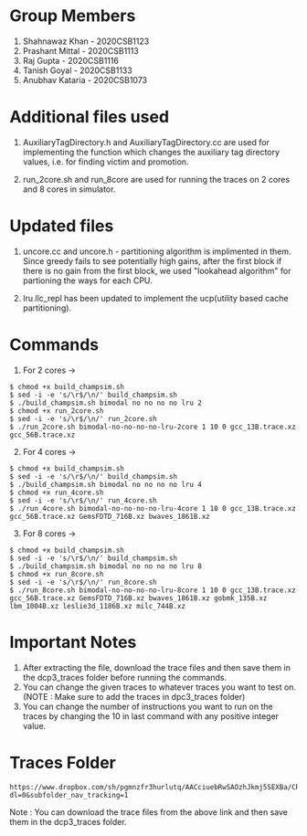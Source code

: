 # Group Members

1. Shahnawaz Khan - 2020CSB1123
2. Prashant Mittal - 2020CSB1113
3. Raj Gupta - 2020CSB1116
4. Tanish Goyal - 2020CSB1133
5. Anubhav Kataria - 2020CSB1073

# Additional files used

1. AuxiliaryTagDirectory.h and AuxiliaryTagDirectory.cc are used for implementing the function which changes the auxiliary tag directory values, i.e. for finding victim and promotion.

2. run_2core.sh and run_8core are used for running the traces on 2 cores and 8 cores in simulator.

# Updated files

1. uncore.cc and uncore.h - partitioning algorithm is implimented in them. Since greedy fails to see potentially high gains, after the first block if there is no gain from the first block, we used "lookahead algorithm" for partioning the ways for each CPU.

2. lru.llc_repl has been updated to implement the ucp(utility based cache partitioning).

# Commands

1. For 2 cores ->

```
$ chmod +x build_champsim.sh
$ sed -i -e 's/\r$/\n/' build_champsim.sh
$ ./build_champsim.sh bimodal no no no no lru 2
$ chmod +x run_2core.sh
$ sed -i -e 's/\r$/\n/' run_2core.sh
$ ./run_2core.sh bimodal-no-no-no-no-lru-2core 1 10 0 gcc_13B.trace.xz gcc_56B.trace.xz
```

2. For 4 cores ->

```
$ chmod +x build_champsim.sh
$ sed -i -e 's/\r$/\n/' build_champsim.sh
$ ./build_champsim.sh bimodal no no no no lru 4
$ chmod +x run_4core.sh
$ sed -i -e 's/\r$/\n/' run_4core.sh
$ ./run_4core.sh bimodal-no-no-no-no-lru-4core 1 10 0 gcc_13B.trace.xz gcc_56B.trace.xz GemsFDTD_716B.xz bwaves_1861B.xz
```

3. For 8 cores ->

```
$ chmod +x build_champsim.sh
$ sed -i -e 's/\r$/\n/' build_champsim.sh
$ ./build_champsim.sh bimodal no no no no lru 8
$ chmod +x run_8core.sh
$ sed -i -e 's/\r$/\n/' run_8core.sh
$ ./run_8core.sh bimodal-no-no-no-no-lru-8core 1 10 0 gcc_13B.trace.xz gcc_56B.trace.xz GemsFDTD_716B.xz bwaves_1861B.xz gobmk_135B.xz lbm_1004B.xz leslie3d_1186B.xz milc_744B.xz
```
# Important Notes

1. After extracting the file, download the trace files and then save them in the dcp3_traces folder before running the commands.
2. You can change the given traces to whatever traces you want to test on. (NOTE : Make sure to add the traces in dpc3_traces folder)
3. You can change the number of instructions you want to run on the traces by changing the 10 in last command with any positive integer value.

# Traces Folder

```
https://www.dropbox.com/sh/pgmnzfr3hurlutq/AACciuebRwSAOzhJkmj5SEXBa/CRC2_trace?dl=0&subfolder_nav_tracking=1
```

Note : You can download the trace files from the above link and then save them in the dcp3_traces folder.
